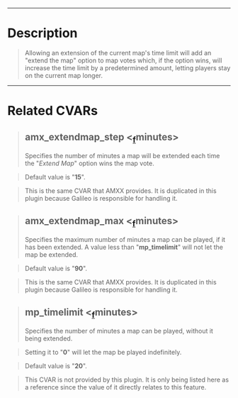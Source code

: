 
---

# Description #
> Allowing an extension of the current map's time limit will add an "extend the map" option to map votes which, if the option wins, will increase the time limit by a predetermined amount, letting players stay on the current map longer.<br />


---

# Related CVARs #
> ## amx\_extendmap\_step <<sub><a href='cvarNotations.md'>f</a></sub>minutes> ##
> Specifies the number of minutes a map will be extended each time the "_Extend Map_" option wins the map vote.

> Default value is "**15**".

> This is the same CVAR that AMXX provides. It is duplicated in this plugin because Galileo is responsible for handling it.

> ## amx\_extendmap\_max <<sub><a href='cvarNotations.md'>f</a></sub>minutes> ##
> Specifies the maximum number of minutes a map can be played, if it has been extended. A value less than "**mp\_timelimit**" will not let the map be extended.

> Default value is "**90**".

> This is the same CVAR that AMXX provides. It is duplicated in this plugin because Galileo is responsible for handling it.

> ## mp\_timelimit <<sub><a href='cvarNotations.md'>f</a></sub>minutes> ##
> Specifies the number of minutes a map can be played, without it being extended.

> Setting it to "**0**" will let the map be played indefinitely.

> Default value is "**20**".

> This CVAR is not provided by this plugin. It is only being listed here as a reference since the value of it directly relates to this feature.